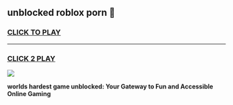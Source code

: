 
## unblocked roblox porn 👋
<h3>
<a href="https://premium.freeplayer.one?title=unblocked_roblox_porn&ref=13F">CLICK TO PLAY</a></h3>
<hr>

<h3>
<a href="https://premium.freeplayer.one?title=unblocked_roblox_porn&ref=13F">CLICK 2 PLAY</a>
  
</h3>

<a href="https://premium.freeplayer.one?title=unblocked_roblox_porn&ref=12F/"><img src="https://clearcache.store/games.png"></a>


**worlds hardest game unblocked: Your Gateway to Fun and Accessible Online Gaming**

